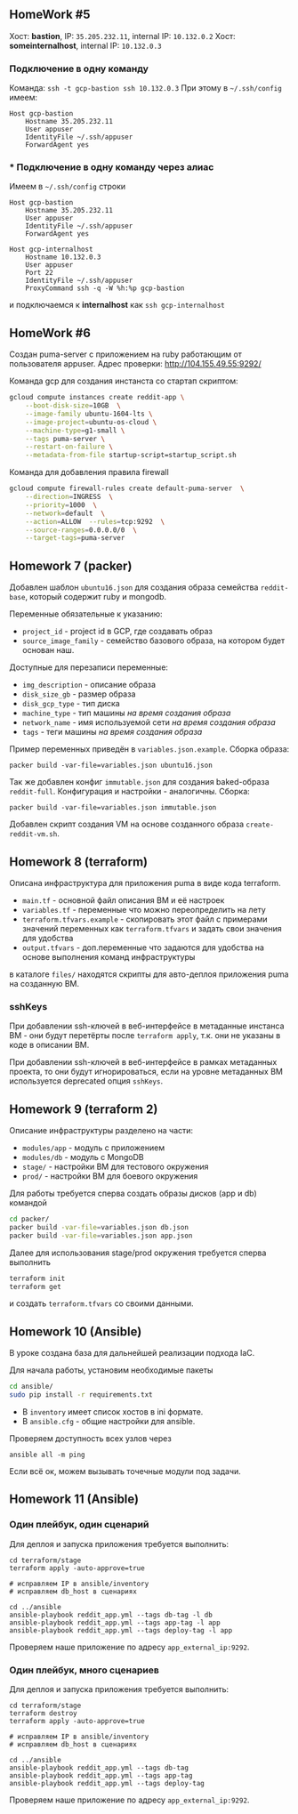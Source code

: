 ## HomeWork #5

Хост: **bastion**, IP: `35.205.232.11`, internal IP: `10.132.0.2`
Хост: **someinternalhost**, internal IP: `10.132.0.3`

### Подключение в одну команду

Команда: `ssh -t gcp-bastion ssh 10.132.0.3`
При этому в `~/.ssh/config` имеем:

```
Host gcp-bastion
    Hostname 35.205.232.11
    User appuser
    IdentityFile ~/.ssh/appuser
    ForwardAgent yes
```

### * Подключение в одну команду через алиас

Имеем в `~/.ssh/config` строки

```
Host gcp-bastion
    Hostname 35.205.232.11
    User appuser
    IdentityFile ~/.ssh/appuser
    ForwardAgent yes

Host gcp-internalhost
    Hostname 10.132.0.3
    User appuser
    Port 22
    IdentityFile ~/.ssh/appuser
    ProxyCommand ssh -q -W %h:%p gcp-bastion
```

и подключаемся к **internalhost** как `ssh gcp-internalhost`

## HomeWork #6

Создан puma-server с приложением на ruby работающим от пользователя appuser.
Адрес проверки: http://104.155.49.55:9292/

Команда gcp для создания инстанста со стартап скриптом:

```bash
gcloud compute instances create reddit-app \
    --boot-disk-size=10GB  \
    --image-family ubuntu-1604-lts \
    --image-project=ubuntu-os-cloud \
    --machine-type=g1-small \
    --tags puma-server \
    --restart-on-failure \
    --metadata-from-file startup-script=startup_script.sh
```

Команда для добавления правила firewall

```bash
gcloud compute firewall-rules create default-puma-server  \
    --direction=INGRESS  \
    --priority=1000  \
    --network=default  \
    --action=ALLOW  --rules=tcp:9292  \
    --source-ranges=0.0.0.0/0  \
    --target-tags=puma-server
```


## Homework 7 (packer)

Добавлен шаблон `ubuntu16.json` для создания образа семейства `reddit-base`,
который содержит ruby и mongodb.

Переменные обязательные к указанию:
* `project_id` - project id в GCP, где создавать образ
* `source_image_family` - семейство базового образа, на котором будет основан наш.

Доступные для перезаписи переменные:
* `img_description` - описание образа
* `disk_size_gb` - размер образа
* `disk_gcp_type` - тип диска
* `machine_type` - тип машины *на время создания образа*
* `network_name` - имя используемой сети *на время создания образа*
* `tags` - теги машины *на время создания образа*

Пример переменных приведён в `variables.json.example`.
Сборка образа:

```
packer build -var-file=variables.json ubuntu16.json
```

Так же добавлен конфиг `immutable.json` для создания baked-образа `reddit-full`.
Конфигурация и настройки - аналогичны. Сборка:

```
packer build -var-file=variables.json immutable.json
```

Добавлен скрипт создания VM на основе созданного образа `create-reddit-vm.sh`.


## Homework 8 (terraform)

Описана инфраструктура для приложения puma в виде кода terraform.
* `main.tf` - основной файл описания ВМ и её настроек
* `variables.tf` - переменные что можно переопределить на лету
* `terraform.tfvars.example` - скопировать этот файл с примерами значений переменных как
  `terraform.tfvars` и задать свои значения для удобства
* `output.tfvars` - доп.переменные что задаются для удобства на основе выполнения команд инфраструктуры

в каталоге `files/` находятся скрипты для авто-деплоя приложения puma на созданную ВМ.

### sshKeys

При добавлении ssh-ключей в веб-интерфейсе в метаданные инстанса ВМ - они будут перетёрты после
`terraform apply`, т.к. они не указаны в коде в описании ВМ.

При добавлении ssh-ключей в веб-интерфейсе в рамках метаданных проекта, то они будут
игнорироваться, если на уровне метаданных ВМ используется deprecated опция `sshKeys`.

## Homework 9 (terraform 2)

Описание инфраструктуры разделено на части:
* `modules/app` - модуль с приложением
* `modules/db` - модуль с MongoDB
* `stage/` - настройки ВМ для тестового окружения
* `prod/` - настройки ВМ для боевого окружения

Для работы требуется сперва создать образы дисков (app и db) командой
```bash
cd packer/
packer build -var-file=variables.json db.json
packer build -var-file=variables.json app.json
```

Далее для использования stage/prod окружения требуется сперва выполнить
```bash
terraform init
terraform get
```

и создать `terraform.tfvars` со своими данными.


## Homework 10 (Ansible)

В уроке создана база для дальнейшей реализации подхода IaC.

Для начала работы, установим необходимые пакеты
```bash
cd ansible/
sudo pip install -r requirements.txt
```

* В `inventory` имеет список хостов в ini формате.
* В `ansible.cfg` - общие настройки для ansible.

Проверяем доступность всех узлов через
```
ansible all -m ping
```
Если всё ок, можем вызывать точечные модули под задачи.


## Homework 11 (Ansible)

### Один плейбук, один сценарий

Для деплоя и запуска приложения требуется выполнить:
```
cd terraform/stage
terraform apply -auto-approve=true

# исправляем IP в ansible/inventory
# исправляем db_host в сценариях

cd ../ansible
ansible-playbook reddit_app.yml --tags db-tag -l db
ansible-playbook reddit_app.yml --tags app-tag -l app
ansible-playbook reddit_app.yml --tags deploy-tag -l app
```
Проверяем наше приложение по адресу `app_external_ip:9292`.


### Один плейбук, много сценариев

Для деплоя и запуска приложения требуется выполнить:
```
cd terraform/stage
terraform destroy
terraform apply -auto-approve=true

# исправляем IP в ansible/inventory
# исправляем db_host в сценариях

cd ../ansible
ansible-playbook reddit_app.yml --tags db-tag
ansible-playbook reddit_app.yml --tags app-tag
ansible-playbook reddit_app.yml --tags deploy-tag
```
Проверяем наше приложение по адресу `app_external_ip:9292`.

